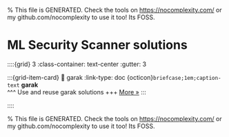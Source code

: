 
% This file is GENERATED. Check the tools on https://nocomplexity.com/ or my github.com/nocomplexity to use it too! Its FOSS. 

# ML Security Scanner solutions 
::::{grid} 3
:class-container: text-center
:gutter: 3 

:::{grid-item-card}
:link: garak
:link-type: doc
{octicon}`briefcase;1em;caption-text` **garak**        
^^^
Use and reuse garak solutions
+++
[More »](garak)
:::

::::


% This file is GENERATED. Check the tools on https://nocomplexity.com/ or my github.com/nocomplexity to use it too! Its FOSS. 

